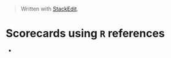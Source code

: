 


> Written with [StackEdit](https://stackedit.io/).

# Scorecards using `R` references

- []()
<!--stackedit_data:
eyJoaXN0b3J5IjpbLTE1MzA1Mzg0MTRdfQ==
-->